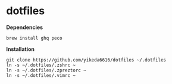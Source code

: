 # dotfiles

**Dependencies**

```
brew install ghq peco
```

**Installation**

```
git clone https://github.com/yikeda6616/dotfiles ~/.dotfiles
ln -s ~/.dotfiles/.zshrc ~
ln -s ~/.dotfiles/.zpreztorc ~
ln -s ~/.dotfiles/.vimrc ~
```
